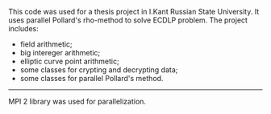 This code was used for a thesis project in I.Kant Russian State University. It uses parallel Pollard's rho-method to solve ECDLP problem.
The project includes:
  * field arithmetic;
  * big intereger arithmetic;
  * elliptic curve point arithmetic;
  * some classes for crypting and decrypting data;
  * some classes for parallel Pollard's method.

---

MPI 2 library was used for parallelization.